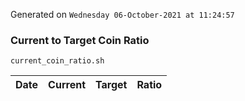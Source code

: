 Generated on `Wednesday 06-October-2021 at 11:24:57`

### Current to Target Coin Ratio
`current_coin_ratio.sh`

Date|Current|Target|Ratio
---|---|---|---
